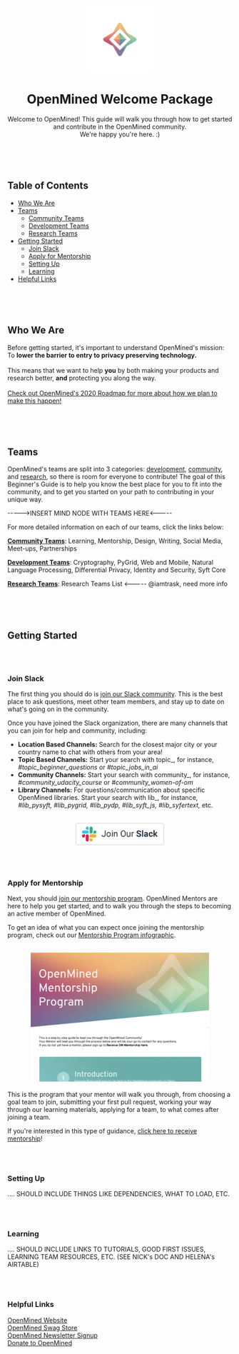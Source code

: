 
<div align="center">
  <img alt="OpenMined Logo" src="/images/logo.png">
  <h1><strong>OpenMined Welcome Package</strong></h1>
  <p>Welcome to OpenMined! This guide will walk you through how to get started and contribute in the OpenMined community.<br>We're happy you're here. :)</p>
</div>

<br><br><br>

## Table of Contents
- [Who We Are](#who-we-are)
- [Teams](#teams)
  - [Community Teams](https://github.com/4mber/OM-Welcome-Package/tree/master/Community%20Teams)
  - [Development Teams](https://github.com/4mber/OM-Welcome-Package/tree/master/Development%20Teams)
  - [Research Teams](https://github.com/4mber/OM-Welcome-Package/tree/master/Research%20Teams)
- [Getting Started](#getting-started)
  - [Join Slack](#join-slack)
  - [Apply for Mentorship](#apply-for-mentorship)
  - [Setting Up](#setting-up)
  - [Learning](#learning)
- [Helpful Links](#helpful-links)

<br><br><br>

## Who We Are

Before getting started, it's important to understand OpenMined's mission:<br>
To **lower the barrier to entry to privacy preserving technology.**
<br><br>
This means that we want to help **you** by both making your products and research better, **and** protecting you along the way.<br><br>
[Check out OpenMined's 2020 Roadmap for more about how we plan to make this happen!](https://github.com/OpenMined/Roadmap)

<br><br><br>

## Teams
OpenMined's teams are split into 3 categories: [development](https://github.com/4mber/OM-Welcome-Package/tree/master/Development%20Teams), [community](https://github.com/4mber/OM-Welcome-Package/tree/master/Community%20Teams), and [research](https://github.com/4mber/OM-Welcome-Package/tree/master/Research%20Teams), so there is room for everyone to contribute! The goal of this Beginner's Guide is to help you know the best place for you to fit into the community, and to get you started on your path to contributing in your unique way.

 ----->INSERT MIND NODE WITH TEAMS HERE<-----
 
For more detailed information on each of our teams, click the links below:<br>
 
[**Community Teams**](https://github.com/4mber/OM-Welcome-Package/tree/master/Community%20Teams): Learning, Mentorship, Design, Writing, Social Media, Meet-ups, Partnerships<br>

[**Development Teams**](https://github.com/4mber/OM-Welcome-Package/tree/master/Development%20Teams): Cryptography, PyGrid, Web and Mobile, Natural Language Processing, Differential Privacy, Identity and Security, Syft Core<br>

[**Research Teams**](https://github.com/4mber/OM-Welcome-Package/tree/master/Research%20Teams): Research Teams List <----- @iamtrask, need more info<br>

<br><br><br>

## Getting Started

<br><br>
### Join Slack
The first thing you should do is [join our Slack community](https://slack.openmined.org). This is the best place to ask questions, meet other team members, and stay up to date on what's going on in the community.<br>

Once you have joined the Slack organization, there are many channels that you can join for help and community, including:

- **Location Based Channels:**  Search for the closest major city or your country name to chat with others from your area!
- **Topic Based Channels:**  Start your search with topic_, for instance, *#topic_beginner_questions* or *#topic_jobs_in_ai*
- **Community Channels:**  Start your search with community_, for instance, *#community_udacity_course* or *#community_women-of-om*
- **Library Channels:**  For questions/communication about specific OpenMined libraries. Start your search with lib_, for instance, *#lib_pysyft, #lib_pygrid, #lib_pydp, #lib_syft_js, #lib_syfertext,* etc.
<br>


<div align="center">
  <a href="https://slack.openmined.org">
    <img alt="Join OM Slack" src="/images/join-our-slack.png" width="200">
  </a>
</div>


<br><br>
### Apply for Mentorship
Next, you should [join our mentorship program](https://forms.gle/6b3HXZtufMwa9cxaA). OpenMined Mentors are here to help you get started, and to walk you through the steps to becoming an active member of OpenMined.

To get an idea of what you can expect once joining the mentorship program, check out our [Mentorship Program infographic](https://drive.google.com/file/d/1a_jk6juN7pNyXpPJo2X9ZIMoQv6v1Psv/view?usp=sharing).
<br><br>

<div align="center">
  <a href="https://drive.google.com/file/d/1a_jk6juN7pNyXpPJo2X9ZIMoQv6v1Psv/view?usp=sharing">
    <img alt="OpenMined Logo" src="/images/mentorship-thumbnail.png" width="400">
  </a>
</div>

<br>
This is the program that your mentor will walk you through, from choosing a goal team to join, submitting your first pull request, working your way through our learning materials, applying for a team, to what comes after joining a team.

If you're interested in this type of guidance, [click here to receive mentorship](https://forms.gle/6b3HXZtufMwa9cxaA)!

<br><br>
### Setting Up
.... SHOULD INCLUDE THINGS LIKE DEPENDENCIES, WHAT TO LOAD, ETC.

<br><br>
### Learning
.... SHOULD INCLUDE LINKS TO TUTORIALS, GOOD FIRST ISSUES, LEARNING TEAM RESOURCES, ETC. (SEE NICK's DOC AND HELENA's AIRTABLE)

<br><br>
### Helpful Links
[OpenMined Website](https://www.openmined.org/)<br>
[OpenMined Swag Store](https://teespring.com/stores/openmined)<br>
[OpenMined Newsletter Signup](http://eepurl.com/cW1Fqj)<br>
[Donate to OpenMined](https://opencollective.com/openmined)
